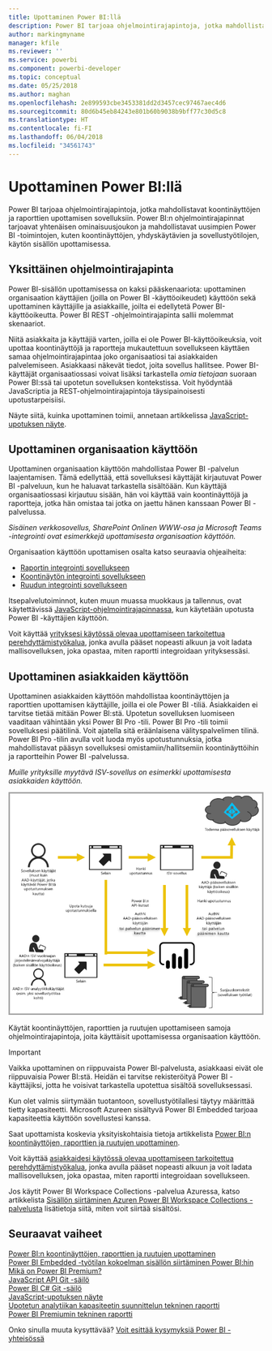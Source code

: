 ```yaml
---
title: Upottaminen Power BI:llä
description: Power BI tarjoaa ohjelmointirajapintoja, jotka mahdollistavat koontinäyttöjen ja raporttien upottamisen sovelluksiin.
author: markingmyname
manager: kfile
ms.reviewer: ''
ms.service: powerbi
ms.component: powerbi-developer
ms.topic: conceptual
ms.date: 05/25/2018
ms.author: maghan
ms.openlocfilehash: 2e899593cbe3453381dd2d3457cec97467aec4d6
ms.sourcegitcommit: 80d6b45eb84243e801b60b9038b9bff77c30d5c8
ms.translationtype: HT
ms.contentlocale: fi-FI
ms.lasthandoff: 06/04/2018
ms.locfileid: "34561743"
---
```

# <a name="embedding-with-power-bi"></a>Upottaminen Power BI:llä
Power BI tarjoaa ohjelmointirajapintoja, jotka mahdollistavat koontinäyttöjen ja raporttien upottamisen sovelluksiin. Power BI:n ohjelmointirajapinnat tarjoavat yhtenäisen ominaisuusjoukon ja mahdollistavat uusimpien Power BI -toimintojen, kuten koontinäyttöjen, yhdyskäytävien ja sovellustyötilojen, käytön sisällön upottamisessa.

## <a name="a-single-api"></a>Yksittäinen ohjelmointirajapinta
Power BI-sisällön upottamisessa on kaksi pääskenaariota:  upottaminen organisaation käyttäjien (joilla on Power BI -käyttöoikeudet) käyttöön sekä upottaminen käyttäjille ja asiakkaille, joilta ei edellytetä Power BI-käyttöoikeutta. Power BI REST -ohjelmointirajapinta sallii molemmat skenaariot. 

Niitä asiakkaita ja käyttäjiä varten, joilla ei ole Power BI-käyttöoikeuksia, voit upottaa koontinäyttöjä ja raportteja mukautettuun sovellukseen käyttäen samaa ohjelmointirajapintaa joko organisaatiosi tai asiakkaiden palvelemiseen. Asiakkaasi näkevät tiedot, joita sovellus hallitsee. Power BI-käyttäjät organisaatiossasi voivat lisäksi tarkastella *omia tietojaan* suoraan Power BI:ssä tai upotetun sovelluksen kontekstissa. Voit hyödyntää JavaScriptia ja REST-ohjelmointirajapintoja täysipainoisesti upotustarpeisiisi.

Näyte siitä, kuinka upottaminen toimii, annetaan artikkelissa [JavaScript-upotuksen näyte](https://microsoft.github.io/PowerBI-JavaScript/demo/).

## <a name="embedding-for-your-organization"></a>Upottaminen organisaation käyttöön
Upottaminen organisaation käyttöön mahdollistaa Power BI -palvelun laajentamisen. Tämä edellyttää, että sovelluksesi käyttäjät kirjautuvat Power BI -palveluun, kun he haluavat tarkastella sisältöään. Kun käyttäjä organisaatiossasi kirjautuu sisään, hän voi käyttää vain koontinäyttöjä ja raportteja, jotka hän omistaa tai jotka on jaettu hänen kanssaan Power BI -palvelussa. 

*Sisäinen verkkosovellus, SharePoint Onlinen WWW-osa ja Microsoft Teams -integrointi ovat esimerkkejä upottamisesta organisaation käyttöön.*

Organisaation käyttöön upottamisen osalta katso seuraavia ohjeaiheita:

* [Raportin integrointi sovellukseen](integrate-report.md)
* [Koontinäytön integrointi sovellukseen](integrate-dashboard.md)
* [Ruudun integrointi sovellukseen](integrate-tile.md)

Itsepalvelutoiminnot, kuten muun muassa muokkaus ja tallennus, ovat käytettävissä [JavaScript-ohjelmointirajapinnassa](https://github.com/Microsoft/PowerBI-JavaScript), kun käytetään upotusta Power BI -käyttäjien käyttöön.

Voit käyttää [yrityksesi käytössä olevaa upottamiseen tarkoitettua perehdyttämistyökalua](https://aka.ms/embedsetup/UserOwnsData), jonka avulla pääset nopeasti alkuun ja voit ladata mallisovelluksen, joka opastaa, miten raportti integroidaan yrityksessäsi.

## <a name="embedding-for-your-customers"></a>Upottaminen asiakkaiden käyttöön
Upottaminen asiakkaiden käyttöön mahdollistaa koontinäyttöjen ja raporttien upottamisen käyttäjille, joilla ei ole Power BI -tiliä. Asiakkaiden ei tarvitse tietää mitään Power BI:stä. Upotetun sovelluksen luomiseen vaaditaan vähintään yksi Power BI Pro -tili. Power BI Pro -tili toimii sovelluksesi päätilinä. Voit ajatella sitä eräänlaisena välityspalvelimen tilinä. Power BI Pro -tilin avulla voit luoda myös upotustunnuksia, jotka mahdollistavat pääsyn sovelluksesi omistamiin/hallitsemiin koontinäyttöihin ja raportteihin Power BI -palvelussa. 

*Muille yrityksille myytävä ISV-sovellus on esimerkki upottamisesta asiakkaiden käyttöön.*

![Asiakkaiden käyttöön upottamisen työnkulku](media/embedding/powerbi-embed-flow.png)

Käytät koontinäyttöjen, raporttien ja ruutujen upottamiseen samoja ohjelmointirajapintoja, joita käyttäisit upottamisessa organisaation käyttöön.

> [!IMPORTANT]
> Vaikka upottaminen on riippuvaista Power BI-palvelusta, asiakkaasi eivät ole riippuvaisia Power BI:stä. Heidän ei tarvitse rekisteröityä Power BI -käyttäjiksi, jotta he voisivat tarkastella upotettua sisältöä sovelluksessasi.
> 

Kun olet valmis siirtymään tuotantoon, sovellustyötilallesi täytyy määrittää tietty kapasiteetti. Microsoft Azureen sisältyvä Power BI Embedded tarjoaa kapasiteettia käyttöön sovellustesi kanssa.

Saat upottamista koskevia yksityiskohtaisia tietoja artikkelista [Power BI:n koontinäyttöjen, raporttien ja ruutujen upottaminen](embedding-content.md).

Voit käyttää [asiakkaidesi käytössä olevaa upottamiseen tarkoitettua perehdyttämistyökalua](https://aka.ms/embedsetup/AppOwnsData), jonka avulla pääset nopeasti alkuun ja voit ladata mallisovelluksen, joka opastaa, miten raportti integroidaan sovellukseen.

Jos käytit Power BI Workspace Collections -palvelua Azuressa, katso artikkelista [Sisällön siirtäminen Azuren Power BI Workspace Collections -palvelusta](migrate-from-powerbi-embedded.md) lisätietoja siitä, miten voit siirtää sisältösi.

## <a name="next-steps"></a>Seuraavat vaiheet
[Power BI:n koontinäyttöjen, raporttien ja ruutujen upottaminen](embedding-content.md)  
[Power BI Embedded -työtilan kokoelman sisällön siirtäminen Power BI:hin](migrate-from-powerbi-embedded.md)  
[Mikä on Power BI Premium?](../service-premium.md)  
[JavaScript API Git -säilö](https://github.com/Microsoft/PowerBI-JavaScript)  
[Power BI C# Git -säilö](https://github.com/Microsoft/PowerBI-CSharp)  
[JavaScript-upotuksen näyte](https://microsoft.github.io/PowerBI-JavaScript/demo/)  
[Upotetun analytiikan kapasiteetin suunnittelun tekninen raportti](https://aka.ms/pbiewhitepaper)  
[Power BI Premiumin tekninen raportti](https://aka.ms/pbipremiumwhitepaper)  

Onko sinulla muuta kysyttävää? [Voit esittää kysymyksiä Power BI -yhteisössä](http://community.powerbi.com/)

